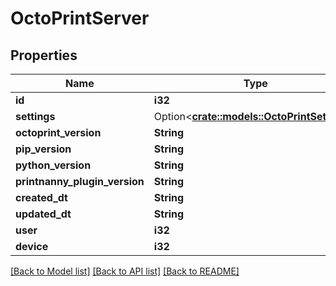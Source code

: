 # OctoPrintServer

## Properties

Name | Type | Description | Notes
------------ | ------------- | ------------- | -------------
**id** | **i32** |  | [readonly]
**settings** | Option<[**crate::models::OctoPrintSettings**](OctoPrintSettings.md)> |  | [readonly]
**octoprint_version** | **String** |  | 
**pip_version** | **String** |  | 
**python_version** | **String** |  | 
**printnanny_plugin_version** | **String** |  | 
**created_dt** | **String** |  | [readonly]
**updated_dt** | **String** |  | [readonly]
**user** | **i32** |  | [readonly]
**device** | **i32** |  | 

[[Back to Model list]](../README.md#documentation-for-models) [[Back to API list]](../README.md#documentation-for-api-endpoints) [[Back to README]](../README.md)


